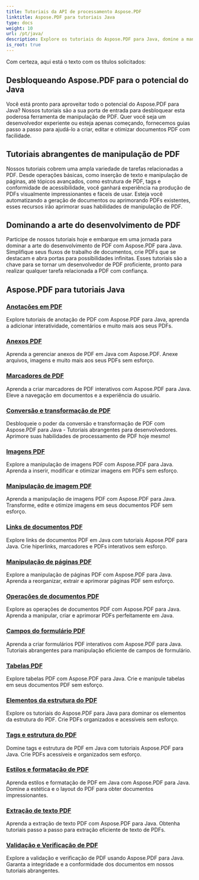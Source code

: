 ```yaml
---
title: Tutoriais da API de processamento Aspose.PDF
linktitle: Aspose.PDF para tutoriais Java
type: docs
weight: 10
url: /pt/java/
description: Explore os tutoriais do Aspose.PDF para Java, domine a manipulação de PDF e aproveite seu poder para criar, editar e otimizar PDFs perfeitamente.
is_root: true
---
```

Com certeza, aqui está o texto com os títulos solicitados:

## Desbloqueando Aspose.PDF para o potencial do Java

Você está pronto para aproveitar todo o potencial do Aspose.PDF para Java? Nossos tutoriais são a sua porta de entrada para desbloquear esta poderosa ferramenta de manipulação de PDF. Quer você seja um desenvolvedor experiente ou esteja apenas começando, fornecemos guias passo a passo para ajudá-lo a criar, editar e otimizar documentos PDF com facilidade.

## Tutoriais abrangentes de manipulação de PDF

Nossos tutoriais cobrem uma ampla variedade de tarefas relacionadas a PDF. Desde operações básicas, como inserção de texto e manipulação de páginas, até tópicos avançados, como estrutura de PDF, tags e conformidade de acessibilidade, você ganhará experiência na produção de PDFs visualmente impressionantes e fáceis de usar. Esteja você automatizando a geração de documentos ou aprimorando PDFs existentes, esses recursos irão aprimorar suas habilidades de manipulação de PDF.

## Dominando a arte do desenvolvimento de PDF

Participe de nossos tutoriais hoje e embarque em uma jornada para dominar a arte do desenvolvimento de PDF com Aspose.PDF para Java. Simplifique seus fluxos de trabalho de documentos, crie PDFs que se destacam e abra portas para possibilidades infinitas. Esses tutoriais são a chave para se tornar um desenvolvedor de PDF proficiente, pronto para realizar qualquer tarefa relacionada a PDF com confiança.

## Aspose.PDF para tutoriais Java

### [Anotações em PDF](./pdf-annotations/)
Explore tutoriais de anotação de PDF com Aspose.PDF para Java, aprenda a adicionar interatividade, comentários e muito mais aos seus PDFs.
### [Anexos PDF](./pdf-attachments/)
Aprenda a gerenciar anexos de PDF em Java com Aspose.PDF. Anexe arquivos, imagens e muito mais aos seus PDFs sem esforço.
### [Marcadores de PDF](./pdf-bookmarks/)
Aprenda a criar marcadores de PDF interativos com Aspose.PDF para Java. Eleve a navegação em documentos e a experiência do usuário.
### [Conversão e transformação de PDF](./pdf-conversion-transformation/)
Desbloqueie o poder da conversão e transformação de PDF com Aspose.PDF para Java - Tutoriais abrangentes para desenvolvedores. Aprimore suas habilidades de processamento de PDF hoje mesmo!
### [Imagens PDF](./pdf-images/)
Explore a manipulação de imagens PDF com Aspose.PDF para Java. Aprenda a inserir, modificar e otimizar imagens em PDFs sem esforço.
### [Manipulação de imagem PDF](./pdf-image-manipulation/)
Aprenda a manipulação de imagens PDF com Aspose.PDF para Java. Transforme, edite e otimize imagens em seus documentos PDF sem esforço.
### [Links de documentos PDF](./pdf-document-links/)
Explore links de documentos PDF em Java com tutoriais Aspose.PDF para Java. Crie hiperlinks, marcadores e PDFs interativos sem esforço.
### [Manipulação de páginas PDF](./pdf-page-manipulation/)
Explore a manipulação de páginas PDF com Aspose.PDF para Java. Aprenda a reorganizar, extrair e aprimorar páginas PDF sem esforço.
### [Operações de documentos PDF](./pdf-document-operations/)
Explore as operações de documentos PDF com Aspose.PDF para Java. Aprenda a manipular, criar e aprimorar PDFs perfeitamente em Java.
### [Campos do formulário PDF](./pdf-form-fields/)
Aprenda a criar formulários PDF interativos com Aspose.PDF para Java. Tutoriais abrangentes para manipulação eficiente de campos de formulário.
### [Tabelas PDF](./pdf-tables/)
Explore tabelas PDF com Aspose.PDF para Java. Crie e manipule tabelas em seus documentos PDF sem esforço. 
### [Elementos da estrutura do PDF](./pdf-structure-elements/)
Explore os tutoriais do Aspose.PDF para Java para dominar os elementos da estrutura do PDF. Crie PDFs organizados e acessíveis sem esforço.
### [Tags e estrutura do PDF](./pdf-tags-and-structure/)
Domine tags e estrutura de PDF em Java com tutoriais Aspose.PDF para Java. Crie PDFs acessíveis e organizados sem esforço.
### [Estilos e formatação de PDF](./pdf-styles-and-formatting/)
Aprenda estilos e formatação de PDF em Java com Aspose.PDF para Java. Domine a estética e o layout do PDF para obter documentos impressionantes.
### [Extração de texto PDF](./pdf-text-extraction/)
Aprenda a extração de texto PDF com Aspose.PDF para Java. Obtenha tutoriais passo a passo para extração eficiente de texto de PDFs.
### [Validação e Verificação de PDF](./pdf-validation-and-verification/)
Explore a validação e verificação de PDF usando Aspose.PDF para Java. Garanta a integridade e a conformidade dos documentos em nossos tutoriais abrangentes.